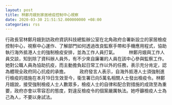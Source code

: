 ```yaml
---
layout: post
title: 林鄭月娥到家居檢疫控制中心視察
date: 2020-03-30 21:51:52.000000000 +08:00
categories: rss
---
```


行政長官林鄭月娥到訪政府資訊科技總監辦公室在北角政府合署新設立的家居檢疫控制中心，視察中心運作、了解部門如何透過改良監察手帶和手機應用程式，協助執行海外抵港人士的強制檢疫安排，並為工作人員打氣。
　　 
林鄭月娥與工作人員交談，知到除了資科辦人員外，有不少來自廉署的人員在該中心參與監察工作。她對公職人員為協助抗疫，而主動擔負起日常工作以外的任務，表示充分肯定，認為體現全政府同心抗疫的承擔。
　　 
政府發言人表示，自海外抵港人士須強制進行檢疫的措施在本月19日生效至今，衞生署已向5萬名相關人士發出檢疫令。林鄭月娥說，接受強制檢疫人士人數眾多，檢疫人士的自律和配合對措施的成效至為重要，政府亦會以零容忍的態度，對違反檢疫令的個案嚴厲執法。她呼籲檢疫人士為己為人，不要以身試法。
